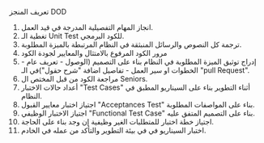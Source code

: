 
تعريف المنجز DOD

1. انجاز المهام التفصيلية المدرجة في قيد العمل.
2. تغطية الـ Unit Test للكود البرمجي.
3. ترجمة كل النصوص والرسائل المنبثقة في النظام المرتبطة بالميزة المطلوبة.
4. مرور الكود المرفوع بالامتثال والمعايير لجودة الكود
5. إدراج توثيق الميزة المطلوبة في النظام بناء على التصميم (الوصول - تعريف عام - الخطوات او سير العمل - تفاصيل اضافة "شرح حقول")في الـ "pull Request".
6. مراجعة الكود من قبل المختص ال Seniors.
7. أعداد حالات الاختبار "Test Cases" أثناء التطوير بناء على السيناريو المطبق في النظام.
8. اجتياز اختبار معايير القبول "Acceptances Test" بناء على المواصفات المطلوبة.
9. اجتياز الاختبار الوظيفي "Functional Test Case" بناء على التصميم المتفق عليه.
10. اجتياز خطة اختبار للمتطلبات الغير وظيفية إن وجد بناء على الحاجة. 
11. اختبار السيناريو في في بيئة التطوير والتأكد من عمله في الخادم.

